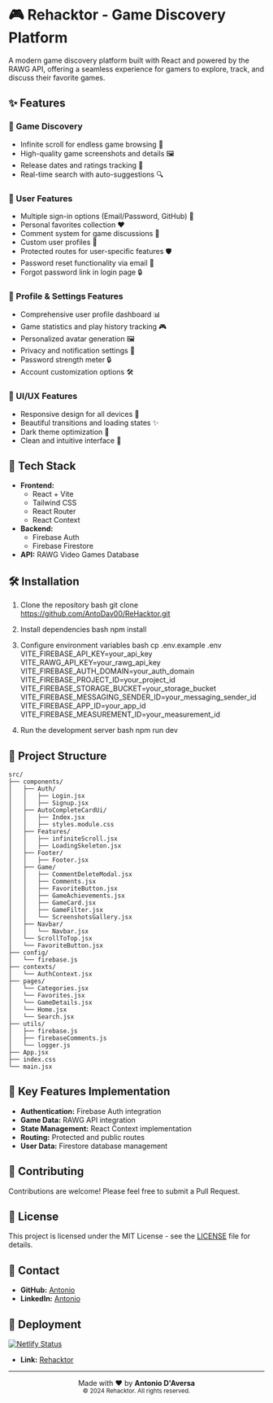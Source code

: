 # 🎮 Rehacktor - Game Discovery Platform

A modern game discovery platform built with React and powered by the RAWG API, offering a seamless experience for gamers to explore, track, and discuss their favorite games.

## ✨ Features

### 🎯 Game Discovery
- Infinite scroll for endless game browsing 🔄
- High-quality game screenshots and details 🖼️
- Release dates and ratings tracking 📅
- Real-time search with auto-suggestions 🔍

### 👤 User Features
- Multiple sign-in options (Email/Password, GitHub) 🔐
- Personal favorites collection ❤️
- Comment system for game discussions 💬
- Custom user profiles 👤
- Protected routes for user-specific features 🛡️
- Password reset functionality via email 🔑
- Forgot password link in login page 🔒

### 🌟 Profile & Settings Features
- Comprehensive user profile dashboard 📊
- Game statistics and play history tracking 🎮
- Personalized avatar generation 🖼️
- Privacy and notification settings 🔔
- Password strength meter 🔒
- Account customization options 🛠️

### 🎨 UI/UX Features
- Responsive design for all devices 📱
- Beautiful transitions and loading states ✨
- Dark theme optimization 🌙
- Clean and intuitive interface 🎯

## 🚀 Tech Stack

- **Frontend:** 
  - React + Vite
  - Tailwind CSS
  - React Router
  - React Context
- **Backend:**
  - Firebase Auth
  - Firebase Firestore
- **API:** RAWG Video Games Database

## 🛠️ Installation

1. Clone the repository
  bash 
  git clone https://github.com/AntoDav00/ReHacktor.git

2. Install dependencies
  bash 
  npm install

3. Configure environment variables
  bash cp .env.example .env
  VITE_FIREBASE_API_KEY=your_api_key
  VITE_RAWG_API_KEY=your_rawg_api_key
  VITE_FIREBASE_AUTH_DOMAIN=your_auth_domain
  VITE_FIREBASE_PROJECT_ID=your_project_id
  VITE_FIREBASE_STORAGE_BUCKET=your_storage_bucket
  VITE_FIREBASE_MESSAGING_SENDER_ID=your_messaging_sender_id
  VITE_FIREBASE_APP_ID=your_app_id
  VITE_FIREBASE_MEASUREMENT_ID=your_measurement_id

4. Run the development server
  bash 
  npm run dev

## 📁 Project Structure

```
src/
├── components/
│   ├── Auth/
│   │   ├── Login.jsx
│   │   ├── Signup.jsx
│   ├── AutoCompleteCardUi/
│   │   ├── Index.jsx
│   │   ├── styles.module.css
│   ├── Features/
│   │   ├── infiniteScroll.jsx
│   │   ├── LoadingSkeleton.jsx
│   ├── Footer/
│   │   ├── Footer.jsx
│   ├── Game/
│   │   ├── CommentDeleteModal.jsx
│   │   ├── Comments.jsx
│   │   ├── FavoriteButton.jsx
│   │   ├── GameAchievements.jsx
│   │   ├── GameCard.jsx
│   │   ├── GameFilter.jsx
│   │   └── ScreenshotsGallery.jsx
│   ├── Navbar/
│   │   └── Navbar.jsx
│   └── ScrollToTop.jsx
│   └── FavoriteButton.jsx
├── config/
│   └── firebase.js
├── contexts/
│   └── AuthContext.jsx
├── pages/
│   └── Categories.jsx
│   └── Favorites.jsx
│   └── GameDetails.jsx
│   └── Home.jsx
│   └── Search.jsx
├── utils/
│   ├── firebase.js
│   ├── firebaseComments.js
│   └── logger.js
├── App.jsx
├── index.css
└── main.jsx
```

## 🔑 Key Features Implementation

- **Authentication:** Firebase Auth integration
- **Game Data:** RAWG API integration
- **State Management:** React Context implementation
- **Routing:** Protected and public routes
- **User Data:** Firestore database management

## 🤝 Contributing

Contributions are welcome! Please feel free to submit a Pull Request.

## 📝 License

This project is licensed under the MIT License - see the [LICENSE](LICENSE) file for details.

## 📧 Contact

- **GitHub:** [Antonio](https://https://bit.ly/GitAntoDav)
- **LinkedIn:** [Antonio](https://bit.ly/LinkedinAntonio)

## 📌 Deployment

[![Netlify Status](https://api.netlify.com/api/v1/badges/fa73c65f-056a-47c1-93c9-713649163192/deploy-status)](https://app.netlify.com/sites/rehacktor/deploys)

- **Link:** [Rehacktor](https://rehacktor.netlify.app/)

---

<div align="center">
  Made with ❤️ by <strong>Antonio D'Aversa</strong><br>
  <sup>© 2024 Rehacktor. All rights reserved.</sup>
</div>
